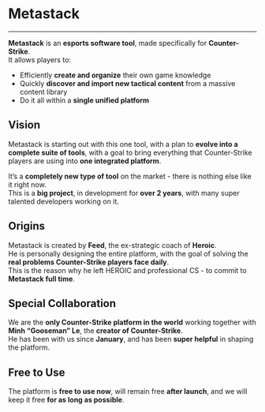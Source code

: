 # Metastack
---

**Metastack** is an **esports software tool**, made specifically for **Counter-Strike**.  
It allows players to:
- Efficiently **create and organize** their own game knowledge  
- Quickly **discover and import new tactical content** from a massive content library  
- Do it all within a **single unified platform**  

## Vision

Metastack is starting out with this one tool, with a plan to **evolve into a complete suite of tools**, with a goal to bring everything that Counter-Strike players are using into **one integrated platform**.  

It’s a **completely new type of tool** on the market - there is nothing else like it right now.  
This is a **big project**, in development for **over 2 years**, with many super talented developers working on it.  

## Origins

Metastack is created by **Feed**, the ex-strategic coach of **Heroic**.  
He is personally designing the entire platform, with the goal of solving the **real problems Counter-Strike players face daily**.  
This is the reason why he left HEROIC and professional CS - to commit to **Metastack full time**.  

## Special Collaboration

We are the **only Counter-Strike platform in the world** working together with **Minh “Gooseman” Le**, the **creator of Counter-Strike**.  
He has been with us since **January**, and has been **super helpful** in shaping the platform.  

## Free to Use

The platform is **free to use now**, will remain free **after launch**, and we will keep it free **for as long as possible**.  
